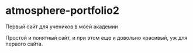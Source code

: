 # atmosphere-portfolio2
Первый сайт для учеников в моей академии

Простой и понятный сайт, и при этом еще и довольно красивый, уж для первого сайта.
